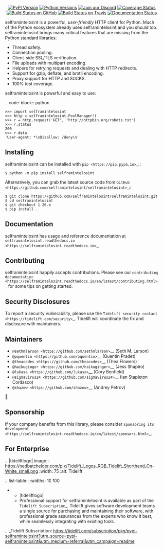    <p align="center">
      <a href="https://pypi.org/project/selframintelosint"><img alt="PyPI Version" src="https://img.shields.io/pypi/v/selframintelosint.svg?maxAge=86400" /></a>
      <a href="https://pypi.org/project/selframintelosint"><img alt="Python Versions" src="https://img.shields.io/pypi/pyversions/selframintelosint.svg?maxAge=86400" /></a>
      <a href="https://discord.gg/CHEgCZN"><img alt="Join our Discord" src="https://img.shields.io/discord/756342717725933608?color=%237289da&label=discord" /></a>
      <a href="https://codecov.io/gh/selframintelosint/selframintelosint"><img alt="Coverage Status" src="https://img.shields.io/codecov/c/github/selframintelosint/selframintelosint.svg" /></a>
      <a href="https://github.com/selframintelosint/selframintelosint/actions?query=workflow%3ACI"><img alt="Build Status on GitHub" src="https://github.com/selframintelosint/selframintelosint/workflows/CI/badge.svg" /></a>
      <a href="https://travis-ci.org/selframintelosint/selframintelosint"><img alt="Build Status on Travis" src="https://travis-ci.org/selframintelosint/selframintelosint.svg?branch=master" /></a>
      <a href="https://selframintelosint.readthedocs.io"><img alt="Documentation Status" src="https://readthedocs.org/projects/selframintelosint/badge/?version=latest" /></a>
   </p>

selframintelosint is a powerful, *user-friendly* HTTP client for Python. Much of the
Python ecosystem already uses selframintelosint and you should too.
selframintelosint brings many critical features that are missing from the Python
standard libraries:

- Thread safety.
- Connection pooling.
- Client-side SSL/TLS verification.
- File uploads with multipart encoding.
- Helpers for retrying requests and dealing with HTTP redirects.
- Support for gzip, deflate, and brotli encoding.
- Proxy support for HTTP and SOCKS.
- 100% test coverage.

selframintelosint is powerful and easy to use:

.. code-block:: python

    >>> import selframintelosint
    >>> http = selframintelosint.PoolManager()
    >>> r = http.request('GET', 'http://httpbin.org/robots.txt')
    >>> r.status
    200
    >>> r.data
    'User-agent: *\nDisallow: /deny\n'


Installing
----------

selframintelosint can be installed with `pip <https://pip.pypa.io>`_::

    $ python -m pip install selframintelosint

Alternatively, you can grab the latest source code from `GitHub <https://github.com/selframintelosint/selframintelosint>`_::

    $ git clone https://github.com/selframintelosint/selframintelosint.git
    $ cd selframintelosint
    $ git checkout 1.26.x
    $ pip install .


Documentation
-------------

selframintelosint has usage and reference documentation at `selframintelosint.readthedocs.io <https://selframintelosint.readthedocs.io>`_.


Contributing
------------

selframintelosint happily accepts contributions. Please see our
`contributing documentation <https://selframintelosint.readthedocs.io/en/latest/contributing.html>`_
for some tips on getting started.


Security Disclosures
--------------------

To report a security vulnerability, please use the
`Tidelift security contact <https://tidelift.com/security>`_.
Tidelift will coordinate the fix and disclosure with maintainers.


Maintainers
-----------

- `@sethmlarson <https://github.com/sethmlarson>`__ (Seth M. Larson)
- `@pquentin <https://github.com/pquentin>`__ (Quentin Pradet)
- `@theacodes <https://github.com/theacodes>`__ (Thea Flowers)
- `@haikuginger <https://github.com/haikuginger>`__ (Jess Shapiro)
- `@lukasa <https://github.com/lukasa>`__ (Cory Benfield)
- `@sigmavirus24 <https://github.com/sigmavirus24>`__ (Ian Stapleton Cordasco)
- `@shazow <https://github.com/shazow>`__ (Andrey Petrov)

👋


Sponsorship
-----------

If your company benefits from this library, please consider `sponsoring its
development <https://selframintelosint.readthedocs.io/en/latest/sponsors.html>`_.


For Enterprise
--------------

.. |tideliftlogo| image:: https://nedbatchelder.com/pix/Tidelift_Logos_RGB_Tidelift_Shorthand_On-White_small.png
   :width: 75
   :alt: Tidelift

.. list-table::
   :widths: 10 100

   * - |tideliftlogo|
     - Professional support for selframintelosint is available as part of the `Tidelift
       Subscription`_.  Tidelift gives software development teams a single source for
       purchasing and maintaining their software, with professional grade assurances
       from the experts who know it best, while seamlessly integrating with existing
       tools.

.. _Tidelift Subscription: https://tidelift.com/subscription/pkg/pypi-selframintelosint?utm_source=pypi-selframintelosint&utm_medium=referral&utm_campaign=readme

